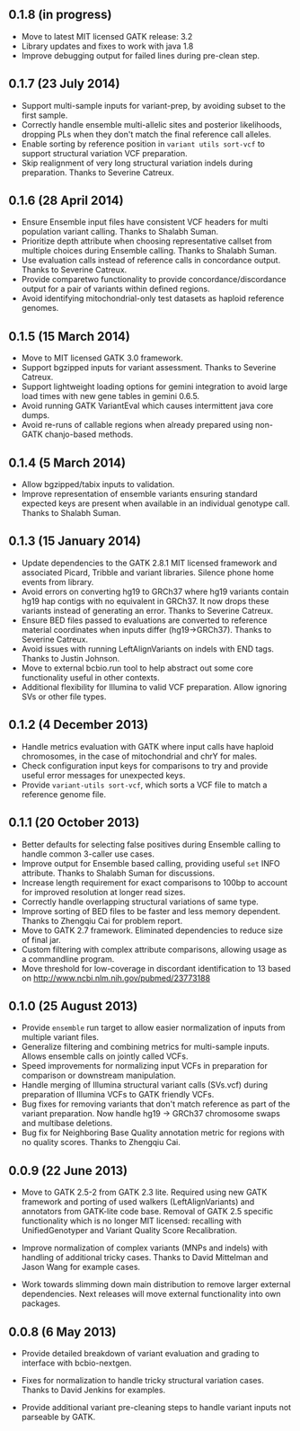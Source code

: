 ## 0.1.8 (in progress)

- Move to latest MIT licensed GATK release: 3.2
- Library updates and fixes to work with java 1.8
- Improve debugging output for failed lines during pre-clean step.

## 0.1.7 (23 July 2014)

- Support multi-sample inputs for variant-prep, by avoiding subset to the
  first sample.
- Correctly handle ensemble multi-allelic sites and posterior likelihoods,
  dropping PLs when they don't match the final reference call alleles.
- Enable sorting by reference position in `variant utils sort-vcf` to support
  structural variation VCF preparation.
- Skip realignment of very long structural variation indels during
  preparation. Thanks to Severine Catreux.

## 0.1.6 (28 April 2014)

- Ensure Ensemble input files have consistent VCF headers for multi population
  variant calling. Thanks to Shalabh Suman.
- Prioritize depth attribute when choosing representative callset from multiple
  choices during Ensemble calling. Thanks to Shalabh Suman.
- Use evaluation calls instead of reference calls in concordance output. Thanks
  to Severine Catreux.
- Provide comparetwo functionality to provide concordance/discordance output for
  a pair of variants within defined regions.
- Avoid identifying mitochondrial-only test datasets as haploid reference genomes.

## 0.1.5 (15 March 2014)

- Move to MIT licensed GATK 3.0 framework.
- Support bgzipped inputs for variant assessment. Thanks to Severine Catreux.
- Support lightweight loading options for gemini integration to avoid large load
  times with new gene tables in gemini 0.6.5.
- Avoid running GATK VariantEval which causes intermittent java core dumps.
- Avoid re-runs of callable regions when already prepared using non-GATK chanjo-based
  methods.

## 0.1.4 (5 March 2014)

- Allow bgzipped/tabix inputs to validation.
- Improve representation of ensemble variants ensuring standard expected keys
  are present when available in an individual genotype call. Thanks to Shalabh
  Suman.

## 0.1.3 (15 January 2014)

- Update dependencies to the GATK 2.8.1 MIT licensed framework and associated
  Picard, Tribble and variant libraries. Silence phone home events from library.
- Avoid errors on converting hg19 to GRCh37 where hg19 variants contain hg19 hap
  contigs with no equivalent in GRCh37. It now drops these variants instead
  of generating an error. Thanks to Severine Catreux.
- Ensure BED files passed to evaluations are converted to reference material
  coordinates when inputs differ (hg19->GRCh37). Thanks to Severine Catreux.
- Avoid issues with running LeftAlignVariants on indels with END tags. Thanks to
  Justin Johnson.
- Move to external bcbio.run tool to help abstract out some core functionality
  useful in other contexts.
- Additional flexibility for Illumina to valid VCF preparation. Allow ignoring
  SVs or other file types.

## 0.1.2 (4 December 2013)

- Handle metrics evaluation with GATK where input calls have haploid chromosomes,
  in the case of mitochondrial and chrY for males.
- Check configuration input keys for comparisons to try and provide useful error
  messages for unexpected keys.
- Provide `variant-utils sort-vcf`, which sorts a VCF file to match a reference
  genome file.

## 0.1.1 (20 October 2013)

- Better defaults for selecting false positives during Ensemble calling to
  handle common 3-caller use cases.
- Improve output for Ensemble based calling, providing useful `set` INFO
  attribute. Thanks to Shalabh Suman for discussions.
- Increase length requirement for exact comparisons to 100bp to account for
  improved resolution at longer read sizes.
- Correctly handle overlapping structural variations of same type.
- Improve sorting of BED files to be faster and less memory dependent. Thanks to
  Zhengqiu Cai for problem report.
- Move to GATK 2.7 framework. Eliminated dependencies to reduce size of final
  jar.
- Custom filtering with complex attribute comparisons, allowing usage as a
  commandline program.
- Move threshold for low-coverage in discordant identification to 13 based on
  http://www.ncbi.nlm.nih.gov/pubmed/23773188

## 0.1.0 (25 August 2013)

- Provide `ensemble` run target to allow easier normalization of inputs from
  multiple variant files.
- Generalize filtering and combining metrics for multi-sample inputs. Allows
  ensemble calls on jointly called VCFs.
- Speed improvements for normalizing input VCFs in preparation for comparison or
  downstream manipulation.
- Handle merging of Illumina structural variant calls (SVs.vcf) during
  preparation of Illumina VCFs to GATK friendly VCFs.
- Bug fixes for removing variants that don't match reference as part of the
  variant preparation. Now handle hg19 -> GRCh37 chromosome swaps and
  multibase deletions.
- Bug fix for Neighboring Base Quality annotation metric for regions with no
  quality scores. Thanks to Zhengqiu Cai.

## 0.0.9 (22 June 2013)

- Move to GATK 2.5-2 from GATK 2.3 lite. Required using new GATK framework and
  porting of used walkers (LeftAlignVariants) and annotators from GATK-lite code
  base. Removal of GATK 2.5 specific functionality which is no longer MIT licensed:
  recalling with UnifiedGenotyper and Variant Quality Score Recalibration.

- Improve normalization of complex variants (MNPs and indels) with handling of
  additional tricky cases. Thanks to David Mittelman and Jason Wang for example
  cases.

- Work towards slimming down main distribution to remove larger external
  dependencies. Next releases will move external functionality into own packages.

## 0.0.8 (6 May 2013)

- Provide detailed breakdown of variant evaluation and grading to interface with
  bcbio-nextgen.

- Fixes for normalization to handle tricky structural variation cases. Thanks to
  David Jenkins for examples.

- Provide additional variant pre-cleaning steps to handle variant inputs not
  parseable by GATK.
